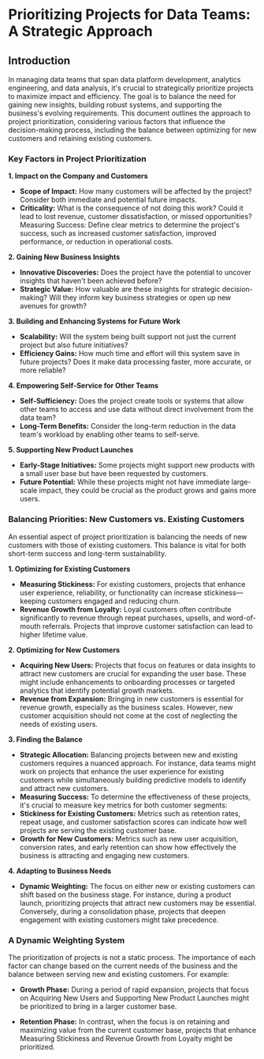 # Prioritizing Projects for Data Teams: A Strategic Approach

## Introduction

In managing data teams that span data platform development, analytics engineering, and data analysis, it's crucial to strategically prioritize projects to maximize impact and efficiency. The goal is to balance the need for gaining new insights, building robust systems, and supporting the business's evolving requirements. This document outlines the approach to project prioritization, considering various factors that influence the decision-making process, including the balance between optimizing for new customers and retaining existing customers.

### Key Factors in Project Prioritization

**1. Impact on the Company and Customers**

- **Scope of Impact:** How many customers will be affected by the project? Consider both immediate and potential future impacts.
- **Criticality:** What is the consequence of not doing this work? Could it lead to lost revenue, customer dissatisfaction, or missed opportunities?
Measuring Success: Define clear metrics to determine the project's success, such as increased customer satisfaction, improved performance, or reduction in operational costs.

**2. Gaining New Business Insights**

- **Innovative Discoveries:** Does the project have the potential to uncover insights that haven't been achieved before?
- **Strategic Value:** How valuable are these insights for strategic decision-making? Will they inform key business strategies or open up new avenues for growth?

**3. Building and Enhancing Systems for Future Work**

- **Scalability:** Will the system being built support not just the current project but also future initiatives?
- **Efficiency Gains:** How much time and effort will this system save in future projects? Does it make data processing faster, more accurate, or more reliable?

**4. Empowering Self-Service for Other Teams**

- **Self-Sufficiency:** Does the project create tools or systems that allow other teams to access and use data without direct involvement from the data team?
- **Long-Term Benefits:** Consider the long-term reduction in the data team's workload by enabling other teams to self-serve.

**5. Supporting New Product Launches**

- **Early-Stage Initiatives:** Some projects might support new products with a small user base but have been requested by customers.
- **Future Potential:** While these projects might not have immediate large-scale impact, they could be crucial as the product grows and gains more users.

### Balancing Priorities: New Customers vs. Existing Customers

An essential aspect of project prioritization is balancing the needs of new customers with those of existing customers. This balance is vital for both short-term success and long-term sustainability.

**1. Optimizing for Existing Customers**

- **Measuring Stickiness:** For existing customers, projects that enhance user experience, reliability, or functionality can increase stickiness—keeping customers engaged and reducing churn.
- **Revenue Growth from Loyalty:** Loyal customers often contribute significantly to revenue through repeat purchases, upsells, and word-of-mouth referrals. Projects that improve customer satisfaction can lead to higher lifetime value.

**2. Optimizing for New Customers**

- **Acquiring New Users:** Projects that focus on features or data insights to attract new customers are crucial for expanding the user base. These might include enhancements to onboarding processes or targeted analytics that identify potential growth markets.
- **Revenue from Expansion:** Bringing in new customers is essential for revenue growth, especially as the business scales. However, new customer acquisition should not come at the cost of neglecting the needs of existing users.

**3. Finding the Balance**

- **Strategic Allocation:** Balancing projects between new and existing customers requires a nuanced approach. For instance, data teams might work on projects that enhance the user experience for existing customers while simultaneously building predictive models to identify and attract new customers.
- **Measuring Success:** To determine the effectiveness of these projects, it's crucial to measure key metrics for both customer segments:
- **Stickiness for Existing Customers:** Metrics such as retention rates, repeat usage, and customer satisfaction scores can indicate how well projects are serving the existing customer base.
- **Growth for New Customers:** Metrics such as new user acquisition, conversion rates, and early retention can show how effectively the business is attracting and engaging new customers.

**4. Adapting to Business Needs**

- **Dynamic Weighting:** The focus on either new or existing customers can shift based on the business stage. For instance, during a product launch, prioritizing projects that attract new customers may be essential. Conversely, during a consolidation phase, projects that deepen engagement with existing customers might take precedence.

### A Dynamic Weighting System

The prioritization of projects is not a static process. The importance of each factor can change based on the current needs of the business and the balance between serving new and existing customers. For example:

- **Growth Phase:** During a period of rapid expansion, projects that focus on Acquiring New Users and Supporting New Product Launches might be prioritized to bring in a larger customer base.

- **Retention Phase:** In contrast, when the focus is on retaining and maximizing value from the current customer base, projects that enhance Measuring Stickiness and Revenue Growth from Loyalty might be prioritized.

